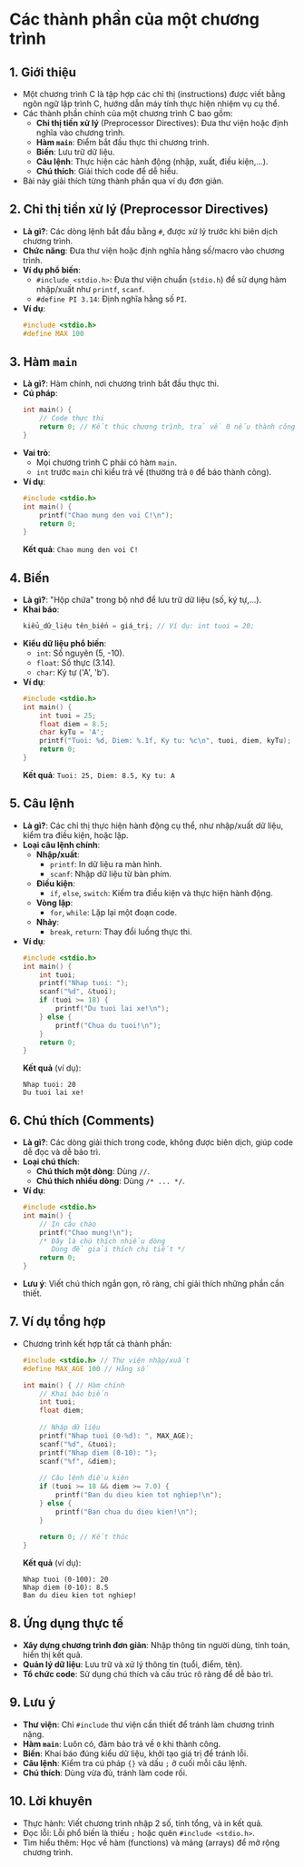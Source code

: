 # Các thành phần của một chương trình

## 1. Giới thiệu
- Một chương trình C là tập hợp các chỉ thị (instructions) được viết bằng ngôn ngữ lập trình C, hướng dẫn máy tính thực hiện nhiệm vụ cụ thể.
- Các thành phần chính của một chương trình C bao gồm:
  - **Chỉ thị tiền xử lý** (Preprocessor Directives): Đưa thư viện hoặc định nghĩa vào chương trình.
  - **Hàm `main`**: Điểm bắt đầu thực thi chương trình.
  - **Biến**: Lưu trữ dữ liệu.
  - **Câu lệnh**: Thực hiện các hành động (nhập, xuất, điều kiện,...).
  - **Chú thích**: Giải thích code để dễ hiểu.
- Bài này giải thích từng thành phần qua ví dụ đơn giản.

## 2. Chỉ thị tiền xử lý (Preprocessor Directives)
- **Là gì?**: Các dòng lệnh bắt đầu bằng `#`, được xử lý trước khi biên dịch chương trình.
- **Chức năng**: Đưa thư viện hoặc định nghĩa hằng số/macro vào chương trình.
- **Ví dụ phổ biến**:
  - `#include <stdio.h>`: Đưa thư viện chuẩn (`stdio.h`) để sử dụng hàm nhập/xuất như `printf`, `scanf`.
  - `#define PI 3.14`: Định nghĩa hằng số `PI`.
- **Ví dụ**:
  ```c
  #include <stdio.h>
  #define MAX 100
  ```

## 3. Hàm `main`
- **Là gì?**: Hàm chính, nơi chương trình bắt đầu thực thi.
- **Cú pháp**:
  ```c
  int main() {
      // Code thực thi
      return 0; // Kết thúc chương trình, trả về 0 nếu thành công
  }
  ```
- **Vai trò**:
  - Mọi chương trình C phải có hàm `main`.
  - `int` trước `main` chỉ kiểu trả về (thường trả `0` để báo thành công).
- **Ví dụ**:
  ```c
  #include <stdio.h>
  int main() {
      printf("Chao mung den voi C!\n");
      return 0;
  }
  ```
  **Kết quả**: `Chao mung den voi C!`

## 4. Biến
- **Là gì?**: "Hộp chứa" trong bộ nhớ để lưu trữ dữ liệu (số, ký tự,...).
- **Khai báo**:
  ```c
  kiểu_dữ_liệu tên_biến = giá_trị; // Ví dụ: int tuoi = 20;
  ```
- **Kiểu dữ liệu phổ biến**:
  - `int`: Số nguyên (5, -10).
  - `float`: Số thực (3.14).
  - `char`: Ký tự ('A', 'b').
- **Ví dụ**:
  ```c
  #include <stdio.h>
  int main() {
      int tuoi = 25;
      float diem = 8.5;
      char kyTu = 'A';
      printf("Tuoi: %d, Diem: %.1f, Ky tu: %c\n", tuoi, diem, kyTu);
      return 0;
  }
  ```
  **Kết quả**: `Tuoi: 25, Diem: 8.5, Ky tu: A`

## 5. Câu lệnh
- **Là gì?**: Các chỉ thị thực hiện hành động cụ thể, như nhập/xuất dữ liệu, kiểm tra điều kiện, hoặc lặp.
- **Loại câu lệnh chính**:
  - **Nhập/xuất**:
    - `printf`: In dữ liệu ra màn hình.
    - `scanf`: Nhập dữ liệu từ bàn phím.
  - **Điều kiện**:
    - `if`, `else`, `switch`: Kiểm tra điều kiện và thực hiện hành động.
  - **Vòng lặp**:
    - `for`, `while`: Lặp lại một đoạn code.
  - **Nhảy**:
    - `break`, `return`: Thay đổi luồng thực thi.
- **Ví dụ**:
  ```c
  #include <stdio.h>
  int main() {
      int tuoi;
      printf("Nhap tuoi: ");
      scanf("%d", &tuoi);
      if (tuoi >= 18) {
          printf("Du tuoi lai xe!\n");
      } else {
          printf("Chua du tuoi!\n");
      }
      return 0;
  }
  ```
  **Kết quả** (ví dụ):
  ```
  Nhap tuoi: 20
  Du tuoi lai xe!
  ```

## 6. Chú thích (Comments)
- **Là gì?**: Các dòng giải thích trong code, không được biên dịch, giúp code dễ đọc và dễ bảo trì.
- **Loại chú thích**:
  - **Chú thích một dòng**: Dùng `//`.
  - **Chú thích nhiều dòng**: Dùng `/* ... */`.
- **Ví dụ**:
  ```c
  #include <stdio.h>
  int main() {
      // In câu chào
      printf("Chao mung!\n");
      /* Đây là chú thích nhiều dòng
         Dùng để giải thích chi tiết */
      return 0;
  }
  ```
- **Lưu ý**: Viết chú thích ngắn gọn, rõ ràng, chỉ giải thích những phần cần thiết.

## 7. Ví dụ tổng hợp
- Chương trình kết hợp tất cả thành phần:
  ```c
  #include <stdio.h> // Thư viện nhập/xuất
  #define MAX_AGE 100 // Hằng số
  
  int main() { // Hàm chính
      // Khai báo biến
      int tuoi;
      float diem;
      
      // Nhập dữ liệu
      printf("Nhap tuoi (0-%d): ", MAX_AGE);
      scanf("%d", &tuoi);
      printf("Nhap diem (0-10): ");
      scanf("%f", &diem);
      
      // Câu lệnh điều kiện
      if (tuoi >= 18 && diem >= 7.0) {
          printf("Ban du dieu kien tot nghiep!\n");
      } else {
          printf("Ban chua du dieu kien!\n");
      }
      
      return 0; // Kết thúc
  }
  ```
  **Kết quả** (ví dụ):
  ```
  Nhap tuoi (0-100): 20
  Nhap diem (0-10): 8.5
  Ban du dieu kien tot nghiep!
  ```

## 8. Ứng dụng thực tế
- **Xây dựng chương trình đơn giản**: Nhập thông tin người dùng, tính toán, hiển thị kết quả.
- **Quản lý dữ liệu**: Lưu trữ và xử lý thông tin (tuổi, điểm, tên).
- **Tổ chức code**: Sử dụng chú thích và cấu trúc rõ ràng để dễ bảo trì.

## 9. Lưu ý
- **Thư viện**: Chỉ `#include` thư viện cần thiết để tránh làm chương trình nặng.
- **Hàm `main`**: Luôn có, đảm bảo trả về `0` khi thành công.
- **Biến**: Khai báo đúng kiểu dữ liệu, khởi tạo giá trị để tránh lỗi.
- **Câu lệnh**: Kiểm tra cú pháp `{}` và dấu `;` ở cuối mỗi câu lệnh.
- **Chú thích**: Dùng vừa đủ, tránh làm code rối.

## 10. Lời khuyên
- Thực hành: Viết chương trình nhập 2 số, tính tổng, và in kết quả.
- Đọc lỗi: Lỗi phổ biến là thiếu `;` hoặc quên `#include <stdio.h>`.
- Tìm hiểu thêm: Học về hàm (functions) và mảng (arrays) để mở rộng chương trình.